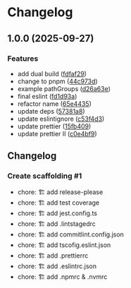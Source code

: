 # Changelog

## 1.0.0 (2025-09-27)


### Features

* add dual build ([fdfaf29](https://github.com/DelgadoTrueba/com.delgadotrueba.template.js.lib/commit/fdfaf29392bf3923c9b7534f5398d14a8b7a5d31))
* change to pnpm ([44c973d](https://github.com/DelgadoTrueba/com.delgadotrueba.template.js.lib/commit/44c973d7c6d567420b869e1c87c4a71850e6ff0d))
* example pathGroups ([d26a63e](https://github.com/DelgadoTrueba/com.delgadotrueba.template.js.lib/commit/d26a63e8ee29a6c9fe43dcc552a94ab9da6ea9a1))
* final eslint ([fd1d93a](https://github.com/DelgadoTrueba/com.delgadotrueba.template.js.lib/commit/fd1d93a012c855b2652dbe3b488ede4b80d2fdbc))
* refactor name ([65e4435](https://github.com/DelgadoTrueba/com.delgadotrueba.template.js.lib/commit/65e44357ed64ed5c66c1aa0c0e9fdf62aa2171e2))
* update deps ([57381a8](https://github.com/DelgadoTrueba/com.delgadotrueba.template.js.lib/commit/57381a873a7baf02716f7fd8bade3a99db82b241))
* update eslintignore ([c53f4d3](https://github.com/DelgadoTrueba/com.delgadotrueba.template.js.lib/commit/c53f4d3510159f95e1a18c75ac6030488a9a3501))
* update prettier ([15fb409](https://github.com/DelgadoTrueba/com.delgadotrueba.template.js.lib/commit/15fb4093695ed180e92ad44d93da1ac58f4de339))
* update prettier II ([c0e4bf9](https://github.com/DelgadoTrueba/com.delgadotrueba.template.js.lib/commit/c0e4bf9669342f7ad3121f205f016630de10d9c2))

## Changelog

### Create scaffolding #1

- chore: 🏗️ add release-please
- chore: 🏗️ add test coverage
- chore: 🏗️ add jest.config.ts
- chore: 🏗️ add .lintstagedrc
- chore: 🏗️ add commitlint.config.json
- chore: 🏗️ add tscofig.eslint.json
- chore: 🏗️ add .prettierrc
- chore: 🏗️ add .eslintrc.json
- chore: 🏗️ add .npmrc & .nvmrc
